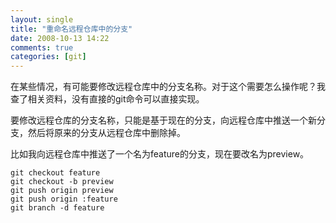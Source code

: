 ```yaml
---
layout: single
title: "重命名远程仓库中的分支"
date: 2008-10-13 14:22
comments: true
categories: [git]
---
```


在某些情况，有可能要修改远程仓库中的分支名称。对于这个需要怎么操作呢？我查了相关资料，没有直接的git命令可以直接实现。

要修改远程仓库的分支名称，只能是基于现在的分支，向远程仓库中推送一个新分支，然后将原来的分支从远程仓库中删除掉。

比如我向远程仓库中推送了一个名为feature的分支，现在要改名为preview。

```
git checkout feature
git checkout -b preview
git push origin preview
git push origin :feature
git branch -d feature
```